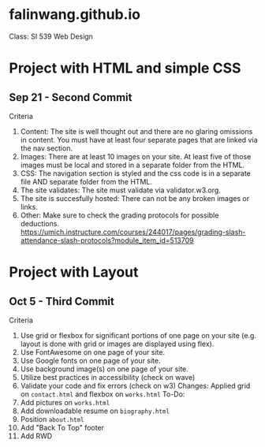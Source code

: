 # falinwang.github.io
Class: SI 539 Web Design

# Project with HTML and simple CSS
## Sep 21 - Second Commit
Criteria
1. Content: The site is well thought out and there are no glaring omissions in content. You must have at least four separate pages that are linked via the nav section.
2. Images: There are at least 10 images on your site. At least five of those images must be local and stored in a separate folder from the HTML.
3. CSS: The navigation section is styled and the css code is in a separate file AND separate folder from the HTML.
4. The site validates: The site must validate via validator.w3.org.
5. The site is succesfully hosted: There can not be any broken images or links.
6. Other: Make sure to check the grading protocols for possible deductions. https://umich.instructure.com/courses/244017/pages/grading-slash-attendance-slash-protocols?module_item_id=513709

# Project with Layout
## Oct 5 - Third Commit
Criteria
1. Use grid or flexbox for significant portions of one page on your site (e.g. layout is done with grid or images are displayed using flex).
2. Use FontAwesome on one page of your site.
3. Use Google fonts on one page of your site.
4. Use background image(s) on one page of your site.
5. Utilize best practices in accessibility (check on wave)
6. Validate your code and fix errors (check on w3)
Changes:
Applied grid on `contact.html` and flexbox on `works.html`
To-Do:
1. Add pictures on `works.html`
2. Add downloadable resume on `biography.html`
3. Position `about.html`
4. Add "Back To Top" footer
5. Add RWD 
